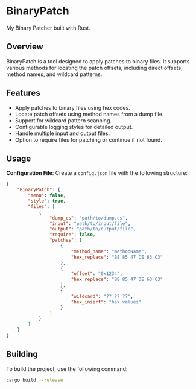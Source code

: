 # BinaryPatch
My Binary Patcher built with Rust.

## Overview
BinaryPatch is a tool designed to apply patches to binary files. It supports various methods for locating the patch offsets, including direct offsets, method names, and wildcard patterns.

## Features
- Apply patches to binary files using hex codes.
- Locate patch offsets using method names from a dump file.
- Support for wildcard pattern scanning.
- Configurable logging styles for detailed output.
- Handle multiple input and output files.
- Option to require files for patching or continue if not found.

## Usage
**Configuration File**: Create a `config.json` file with the following structure:
```json
{
    "BinaryPatch": {
        "menu": false,
        "style": true,
        "files": [
            {
                "dump_cs": "path/to/dump.cs",
                "input": "path/to/input/file",
                "output": "path/to/output/file",
                "require": false,
                "patches": [
                    {
                        "method_name": "methodName",
                        "hex_replace": "B8 85 47 DE 63 C3"
                    },
                    {
                        "offset": "0x1234",
                        "hex_replace": "B8 85 47 DE 63 C3"
                    },
                    {
                        "wildcard": "?? ?? ??",
                        "hex_insert": "hex values"
                    }
                ]
            }
        ]
    }
}
```
## Building
To build the project, use the following command:
```sh
cargo build --release
```

